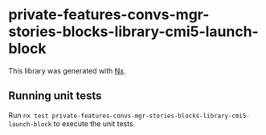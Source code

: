 # private-features-convs-mgr-stories-blocks-library-cmi5-launch-block

This library was generated with [Nx](https://nx.dev).

## Running unit tests

Run `nx test private-features-convs-mgr-stories-blocks-library-cmi5-launch-block` to execute the unit tests.

